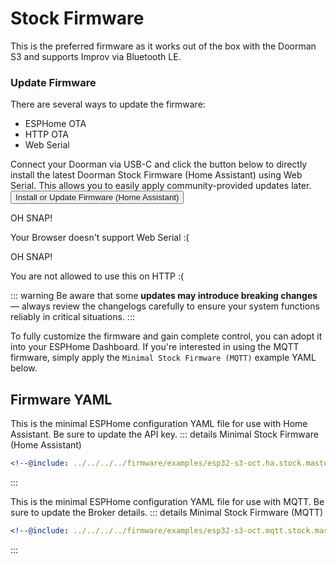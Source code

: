 # Stock Firmware <Badge type="tip" text="ESP-IDF Framework" />

This is the preferred firmware as it works out of the box with the Doorman S3 and supports Improv via Bluetooth LE.

### Update Firmware
There are several ways to update the firmware:
- ESPHome OTA <Badge type="warning" text="Requires ESPHome Dashboard, full control" />
- HTTP OTA <Badge type="tip" text="Latest release build, no customization" />
- Web Serial <Badge type="tip" text="Latest release build, no customization" />

Connect your Doorman via USB-C and click the button below to directly install the latest Doorman Stock Firmware (Home Assistant) using Web Serial.
This allows you to easily apply community-provided updates later.
<esp-web-install-button manifest="../../firmware/release/esp32-s3-oct.ha.stock/manifest.json">
    <button slot="activate">
        <div class="custom-layout">
            <a class="btn">Install or Update Firmware (Home Assistant)</a>
        </div>
    </button>
    <div slot="unsupported">
        <div class="danger custom-block">
            <p class="custom-block-title">OH SNAP!</p>
            <p>Your Browser doesn't support Web Serial :(</p>
        </div>
    </div>
    <div slot="not-allowed">
        <div class="danger custom-block">
            <p class="custom-block-title">OH SNAP!</p>
            <p>You are not allowed to use this on HTTP :(</p>
        </div>
    </div>
</esp-web-install-button>

::: warning
Be aware that some **updates may introduce breaking changes** — always review the changelogs carefully to ensure your system functions reliably in critical situations.
:::

To fully customize the firmware and gain complete control, you can adopt it into your ESPHome Dashboard. If you're interested in using the MQTT firmware, simply apply the `Minimal Stock Firmware (MQTT)` example YAML below.

## Firmware YAML
This is the minimal ESPHome configuration YAML file for use with Home Assistant. Be sure to update the API key.
::: details Minimal Stock Firmware (Home Assistant)
```yaml
<!--@include: ../../../../firmware/examples/esp32-s3-oct.ha.stock.master.example.yaml-->
```
:::

This is the minimal ESPHome configuration YAML file for use with MQTT. Be sure to update the Broker details.
::: details Minimal Stock Firmware (MQTT)
```yaml
<!--@include: ../../../../firmware/examples/esp32-s3-oct.mqtt.stock.master.example.yaml-->
```
:::

<!--@include: ./additions.md-->

<!--@include: ./mqtt.md-->